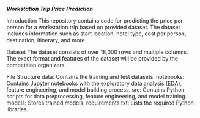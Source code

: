 ***Workstation Trip Price Prediction***

Introduction
This repository contains code for predicting the price per person for a workstation trip based on provided dataset. The dataset includes information such as start location, hotel type, cost per person, destination, itinerary, and more.

Dataset
The dataset consists of over 18,000 rows and multiple columns. The exact format and features of the dataset will be provided by the competition organizers.

File Structure
data: Contains the training and test datasets.
notebooks: Contains Jupyter notebooks with the exploratory data analysis (EDA), feature engineering, and model building process.
src: Contains Python scripts for data preprocessing, feature engineering, and model training.
models: Stores trained models.
requirements.txt: Lists the required Python libraries.
